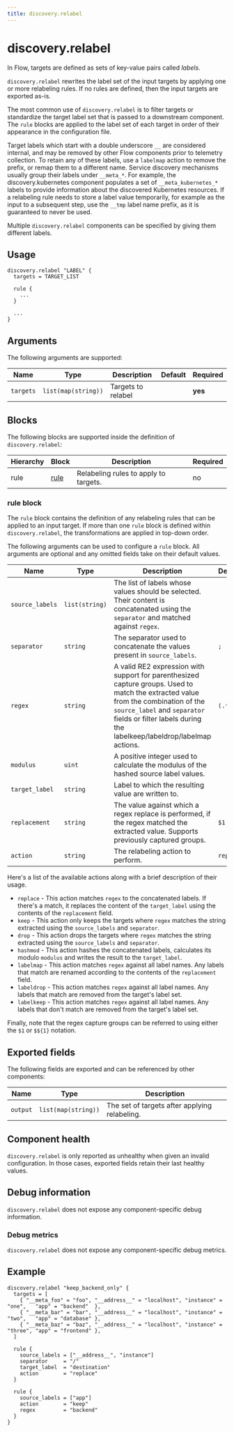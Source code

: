 ```yaml
---
title: discovery.relabel
---
```


# discovery.relabel

In Flow, targets are defined as sets of key-value pairs called _labels_.

`discovery.relabel` rewrites the label set of the input targets by applying one
or more relabeling rules. If no rules are defined, then the input targets are
exported as-is.

The most common use of `discovery.relabel` is to filter targets or standardize
the target label set that is passed to a downstream component. The `rule`
blocks are applied to the label set of each target in order of their appearance
in the configuration file.

Target labels which start with a double underscore `__` are considered
internal, and may be removed by other Flow components prior to telemetry
collection. To retain any of these labels, use a `labelmap` action to remove
the prefix, or remap them to a different name. Service discovery mechanisms
usually group their labels under `__meta_*`. For example, the
discovery.kubernetes component populates a set of `__meta_kubernetes_*` labels
to provide information about the discovered Kubernetes resources. If a
relabeling rule needs to store a label value temporarily, for example as the
input to a subsequent step, use the `__tmp` label name prefix, as it is
guaranteed to never be used.

Multiple `discovery.relabel` components can be specified by giving them
different labels.

## Usage

```
discovery.relabel "LABEL" {
  targets = TARGET_LIST

  rule {
    ...
  }

  ...
}
```

## Arguments

The following arguments are supported:

Name | Type | Description | Default | Required
---- | ---- | ----------- | ------- | --------
`targets` | `list(map(string))` | Targets to relabel | | **yes**

## Blocks

The following blocks are supported inside the definition of
`discovery.relabel`:

Hierarchy | Block | Description | Required
--------- | ----- | ----------- | --------
rule | [rule][] | Relabeling rules to apply to targets. | no

[rule]: #rule-block

### rule block

The `rule` block contains the definition of any relabeling rules that
can be applied to an input target. If more than one `rule` block is
defined within `discovery.relabel`, the transformations are applied
in top-down order.

The following arguments can be used to configure a `rule` block.
All arguments are optional and any omitted fields take on their default
values.

Name | Type | Description | Default | Required
---- | ---- | ----------- | ------- | --------
`source_labels` | `list(string)` | The list of labels whose values should be selected. Their content is concatenated using the `separator` and matched against `regex`. | | no
`separator`     | `string`       |  The separator used to concatenate the values present in `source_labels`. | `;` | no
`regex`         | `string`       | A valid RE2 expression with support for parenthesized capture groups. Used to match the extracted value from the combination of the `source_label` and `separator` fields or filter labels during the labelkeep/labeldrop/labelmap actions. | `(.*)` | no
`modulus`       | `uint`         | A positive integer used to calculate the modulus of the hashed source label values. | | no
`target_label`  | `string`       | Label to which the resulting value are written to. | | no
`replacement`   | `string`       | The value against which a regex replace is performed, if the regex matched the extracted value. Supports previously captured groups. | `$1` | no
`action`        | `string`       | The relabeling action to perform. | `replace` | no

Here's a list of the available actions along with a brief description of their usage.

* `replace` - This action matches `regex` to the concatenated labels. If there's a match, it replaces the content of the `target_label` using the contents of the `replacement` field.
* `keep`    - This action only keeps the targets where `regex` matches the string extracted using the `source_labels` and `separator`.
* `drop`    - This action drops the targets where `regex` matches the string extracted using the `source_labels` and `separator`.
* `hashmod` - This action hashes the concatenated labels, calculates its modulo `modulus` and writes the result to the `target_label`.
* `labelmap`  - This action matches `regex` against all label names. Any labels that match are renamed according to the contents of the `replacement` field.
* `labeldrop` - This action matches `regex` against all label names. Any labels that match are removed from the target's label set.
* `labelkeep` - This action matches `regex` against all label names. Any labels that don't match are removed from the target's label set.

Finally, note that the regex capture groups can be referred to using either the `$1` or `$${1}` notation.

## Exported fields

The following fields are exported and can be referenced by other components:

Name | Type | Description
---- | ---- | -----------
`output` | `list(map(string))` | The set of targets after applying relabeling.

## Component health

`discovery.relabel` is only reported as unhealthy when given an invalid
configuration. In those cases, exported fields retain their last healthy
values.

## Debug information

`discovery.relabel` does not expose any component-specific debug information.

### Debug metrics

`discovery.relabel` does not expose any component-specific debug metrics.

## Example

```river
discovery.relabel "keep_backend_only" {
  targets = [
    { "__meta_foo" = "foo", "__address__" = "localhost", "instance" = "one",   "app" = "backend"  },
    { "__meta_bar" = "bar", "__address__" = "localhost", "instance" = "two",   "app" = "database" },
    { "__meta_baz" = "baz", "__address__" = "localhost", "instance" = "three", "app" = "frontend" },
  ]

  rule {
    source_labels = ["__address__", "instance"]
    separator     = "/"
    target_label  = "destination"
    action        = "replace"
  }

  rule {
    source_labels = ["app"]
    action        = "keep"
    regex         = "backend"
  }
}
```


